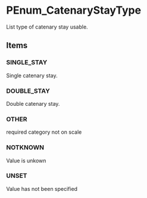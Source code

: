 # PEnum_CatenaryStayType

List type of catenary stay usable.

## Items

### SINGLE_STAY
Single catenary stay.

### DOUBLE_STAY
Double catenary stay.

### OTHER
required category not on scale

### NOTKNOWN
Value is unkown

### UNSET
Value has not been specified
